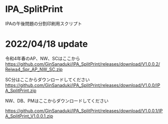 # IPA_SplitPrint
IPAの午後問題の分割印刷用スクリプト

# 2022/04/18 update
令和4年春のAP、NW、SCはここから
https://github.com/GinSanaduki/IPA_SplitPrint/releases/download/V1.0.0.2/Reiwa4_Spr_AP_NW_SC.zip



SC分はここからダウンロードしてください　https://github.com/GinSanaduki/IPA_SplitPrint/releases/download/V1.0.0/IPA_SplitPrint.zip




NW、DB、PMはここからダウンロードしてください

https://github.com/GinSanaduki/IPA_SplitPrint/releases/download/V1.0.0.1/IPA_SplitPrint_V1.0.0.1.zip

